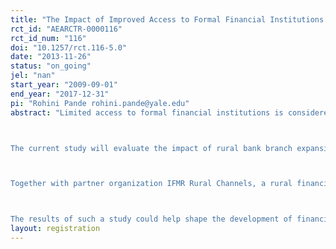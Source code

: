 ```yaml
---
title: "The Impact of Improved Access to Formal Financial Institutions in Rural Tamil Nadu: Evidence from a Randomized Control Trial"
rct_id: "AEARCTR-0000116"
rct_id_num: "116"
doi: "10.1257/rct.116-5.0"
date: "2013-11-26"
status: "on_going"
jel: "nan"
start_year: "2009-09-01"
end_year: "2017-12-31"
pi: "Rohini Pande rohini.pande@yale.edu"
abstract: "Limited access to formal financial institutions is considered a constraint on the ability of poor households to pursue various socio-economic goals and manage negative income and health shocks.

The current study will evaluate the impact of rural bank branch expansion at both the household and village level, using a randomized controlled trial. Researchers will evaluate a financial service delivery model that uses bank branches in villages to provide a full range of credit, savings, and insurance services to low and medium-income households. The study will assess the impact of financial access in this form on household and community economic outcomes, health, agricultural behavior and social networks. 

Together with partner organization IFMR Rural Channels, a rural financial services provider with presence in Tamil Nadu, Orissa and Uttarakhand, researchers aim to gain an in-depth understanding of the impact of provision of financial services, as delivered through the KGFS model, in rural Tamil Nadu. Their services provision model, developed and supported by IFMR Rural Finance, focuses on high quality origination through geographically-focused community financial institutions. It provides access to a broad range of products including (but not limited to) loans, savings, insurance and investment options to households using a customized wealth management approach focused on ensuring the suitability of products sold to each household’s unique financial situation.

The results of such a study could help shape the development of financial instruments targeted at rural households and inform policy on financial inclusion in India and abroad. "
layout: registration
---
```


